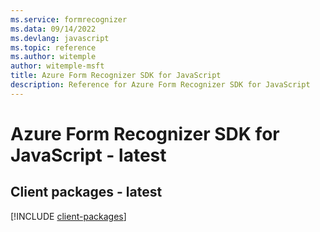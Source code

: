 ```yaml
---
ms.service: formrecognizer
ms.data: 09/14/2022
ms.devlang: javascript
ms.topic: reference
ms.author: witemple
author: witemple-msft
title: Azure Form Recognizer SDK for JavaScript
description: Reference for Azure Form Recognizer SDK for JavaScript
---
```

# Azure Form Recognizer SDK for JavaScript - latest

## Client packages - latest
[!INCLUDE [client-packages](form-recognizer-client-index.md)]